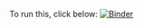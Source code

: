 To run this, click below:
[![Binder](https://mybinder.org/badge_logo.svg)](https://mybinder.org/v2/gh/maitetaboada/sda-binder/HEAD)
